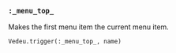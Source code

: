 ### `:_menu_top_`
Makes the first menu item the current menu item.

    Vedeu.trigger(:_menu_top_, name)
